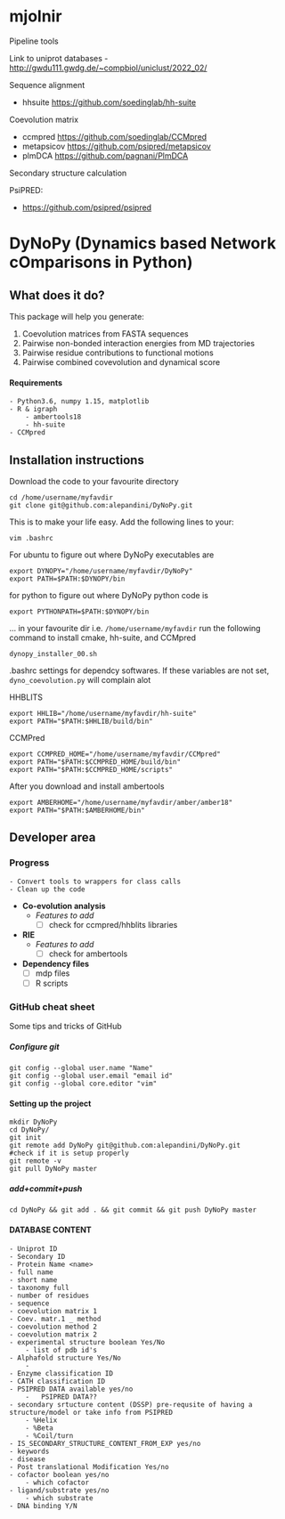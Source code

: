 # mjolnir

Pipeline tools

Link to uniprot databases
	- http://gwdu111.gwdg.de/~compbiol/uniclust/2022_02/

Sequence alignment
- hhsuite https://github.com/soedinglab/hh-suite

Coevolution matrix
- ccmpred https://github.com/soedinglab/CCMpred
- metapsicov https://github.com/psipred/metapsicov
- plmDCA https://github.com/pagnani/PlmDCA

Secondary structure calculation

PsiPRED:
- https://github.com/psipred/psipred

# DyNoPy (Dynamics based Network cOmparisons in Python)


## **What does it do?**
This package will help you generate:
1. Coevolution matrices from FASTA sequences
2. Pairwise non-bonded interaction energies from MD trajectories 
3. Pairwise residue contributions to functional motions
4. Pairwise combined covevolution and dynamical score

#### **Requirements**
	- Python3.6, numpy 1.15, matplotlib
	- R & igraph
        - ambertools18
        - hh-suite
	- CCMpred
	
## **Installation instructions**

Download the code to your favourite directory
```
cd /home/username/myfavdir
git clone git@github.com:alepandini/DyNoPy.git
```

This is to make your life easy. Add the following lines to your:
```
vim .bashrc
```

For ubuntu to figure out where DyNoPy executables are
```
export DYNOPY="/home/username/myfavdir/DyNoPy"
export PATH=$PATH:$DYNOPY/bin
```
for python to figure out where DyNoPy python code is
```
export PYTHONPATH=$PATH:$DYNOPY/bin
```
... in your favourite dir i.e. `/home/username/myfavdir` run the following command to install cmake, hh-suite, and CCMpred
```
dynopy_installer_00.sh
```
.bashrc settings for dependcy softwares. If these variables are not set, `dyno_coevolution.py` will complain alot

HHBLITS
```
export HHLIB="/home/username/myfavdir/hh-suite"
export PATH="$PATH:$HHLIB/build/bin"
```
CCMPred
```
export CCMPRED_HOME="/home/username/myfavdir/CCMpred"
export PATH="$PATH:$CCMPRED_HOME/build/bin"
export PATH="$PATH:$CCMPRED_HOME/scripts"
```
After you download and install ambertools 
```
export AMBERHOME="/home/username/myfavdir/amber/amber18"
export PATH="$PATH:$AMBERHOME/bin"
```

## **Developer area**

### **Progress**
	- Convert tools to wrappers for class calls
	- Clean up the code
- **Co-evolution analysis**
    - *Features to add*
       - [ ] check for ccmpred/hhblits libraries
- **RIE**
    - *Features to add*
       - [ ] check for ambertools
- **Dependency files**
    - [ ] mdp files
    - [ ] R scripts
### GitHub cheat sheet
Some tips and tricks of GitHub

##### Configure git 
```
git config --global user.name "Name"
git config --global user.email "email id"
git config --global core.editor "vim"
```
#### Setting up the project 
```
mkdir DyNoPy
cd DyNoPy/
git init
git remote add DyNoPy git@github.com:alepandini/DyNoPy.git
#check if it is setup properly
git remote -v
git pull DyNoPy master
```

##### add+commit+push
```
cd DyNoPy && git add . && git commit && git push DyNoPy master
```


#### DATABASE CONTENT

	- Uniprot ID
	- Secondary ID
	- Protein Name <name>
	- full name
	- short name
	- taxonomy full
	- number of residues
	- sequence
	- coevolution matrix 1
	- Coev. matr.1 _ method
	- coevolution method 2
	- coevolution matrix 2
	- experimental structure boolean Yes/No
		- list of pdb id's 
	- Alphafold structure Yes/No
		-	
	- Enzyme classification ID
	- CATH classification ID
	- PSIPRED DATA available yes/no 
		-	PSIPRED DATA??
	- secondary srtucture content (DSSP) pre-requsite of having a structure/model or take info from PSIPRED
		- %Helix
		- %Beta
		- %Coil/turn
	- IS_SECONDARY_STRUCTURE_CONTENT_FROM_EXP yes/no
 	- keywords
	- disease
	- Post translational Modification Yes/no 
	- cofactor boolean yes/no
		- which cofactor
	- ligand/substrate yes/no
		- which substrate
	- DNA binding Y/N


